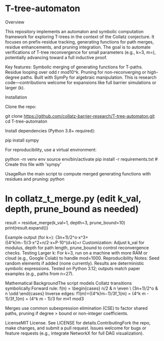 # T-tree-automaton
Overview

This repository implements an automaton and symbolic computation framework for exploring T-trees in the context of the Collatz conjecture. It focuses on prefix-residue tracking, generating functions for path merges, residue enhancements, and pruning integration. The goal is to automate verifications of T-tree reconvergence for small parameters (e.g., k=3, m=), potentially advancing toward a full inductive proof. 

Key features:
Symbolic merging of generating functions for T-paths.
Residue looping over odd r mod10^k.
Pruning for non-reconverging or high-degree paths.
Built with SymPy for algebraic manipulation.
This is research code—contributions welcome for expansions like full barrier simulations or larger (k).


Installation 

Clone the repo:

git clone https://github.com/collatz-barrier-research/T-tree-automaton.git
cd T-tree-automaton

Install dependencies (Python 3.8+ required):

pip install sympy

For reproducibility, use a virtual environment: 

python -m venv env
source env/bin/activate
pip install -r requirements.txt  # Create this file with 'sympy'

UsageRun the main script to compute merged generating functions with residues and pruning: python

# In collatz_t_merge.py (edit k_val, depth, prune_bound as needed)
result = residue_merge(k_val=1, depth=3, prune_bound=10)
print(result.expand())

Example output (for k=):
(3n+1)/2^o⋅x^3+((4^k)m−1)/3⋅x^2+n/2⋅x+P⋅10^(d+k)+r
Customization: Adjust k_val for modulus, depth for path length, prune_bound to control reconvergence checks.
Testing Larger k: For k=3, run on a machine with more RAM or cloud (e.g., Google Colab) to handle mod=1000.
Reproducibility Notes: Seed random elements if added (none currently). Results are deterministic symbolic expressions. Tested on Python 3.12; outputs match paper examples (e.g., paths from n=27). 

Mathematical BackgroundThe script models Collatz transitions symbolically:Forward rule: f(n) = \begin{cases} n/2 & n \even \\ (3n+1)/2^o & n \odd \end{cases}
Inverse edges: f1(m)=((4^k)m−1)/3f_1(m) = (4^k m - 1)/3f_1(m) = (4^k m - 1)/3
for m≡1 mod3

Merges use common subexpression elimination (CSE) to factor shared paths, pruning if degree > bound or non-integer coefficients. 

LicenseMIT License. See LICENSE for details.ContributingFork the repo, make changes, and submit a pull request. Issues welcome for bugs or feature requests (e.g., integrate NetworkX for full DAG visualization). 
